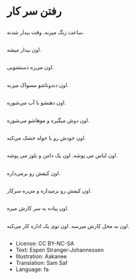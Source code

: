 # رفتن سر کار

##
ساعت زنگ میزنه. وقت بیدار شدنه.

##
اون بیدار میشه.

##
اون می‌ره دستشویی.

##
اون دندوناشو مسواک میزنه.

##
اون دهنشو با آب می‌شوره.

##
اون دوش میگیره و موهاشو می‌شوره.

##
اون خودش رو با حوله خشک می‌کنه.

##
اون لباس می پوشه. اون يک‌ دامن و بلوز می پوشه.

##
اون کیفش رو برمی‌داره.

##
اون کیفش رو برمیداره و می‌ره سرکار.

##
اون پیاده به سر کارش میره.

##
اون به محل کارش میرسه. اون توی یک اداره کار می‌کنه.

##
* License: CC BY-NC-SA
* Text: Espen Stranger-Johannessen
* Illustration: Aakanee
* Translation: Sam Saf
* Language: fa
